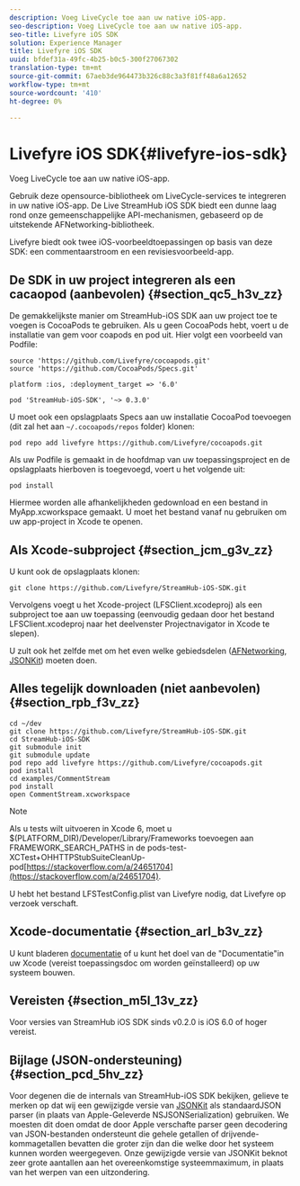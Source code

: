 ```yaml
---
description: Voeg LiveCycle toe aan uw native iOS-app.
seo-description: Voeg LiveCycle toe aan uw native iOS-app.
seo-title: Livefyre iOS SDK
solution: Experience Manager
title: Livefyre iOS SDK
uuid: bfdef31a-49fc-4b25-b0c5-300f27067302
translation-type: tm+mt
source-git-commit: 67aeb3de964473b326c88c3a3f81ff48a6a12652
workflow-type: tm+mt
source-wordcount: '410'
ht-degree: 0%

---
```



# Livefyre iOS SDK{#livefyre-ios-sdk}

Voeg LiveCycle toe aan uw native iOS-app.

Gebruik deze opensource-bibliotheek om LiveCycle-services te integreren in uw native iOS-app. De Live StreamHub iOS SDK biedt een dunne laag rond onze gemeenschappelijke API-mechanismen, gebaseerd op de uitstekende AFNetworking-bibliotheek.

Livefyre biedt ook twee iOS-voorbeeldtoepassingen op basis van deze SDK: een commentaarstroom en een revisiesvoorbeeld-app.

## De SDK in uw project integreren als een cacaopod (aanbevolen) {#section_qc5_h3v_zz}

De gemakkelijkste manier om StreamHub-iOS SDK aan uw project toe te voegen is CocoaPods te gebruiken. Als u geen CocoaPods hebt, voert u de installatie van gem voor coapods en pod uit. Hier volgt een voorbeeld van Podfile:

```
source 'https://github.com/Livefyre/cocoapods.git' 
source 'https://github.com/CocoaPods/Specs.git' 
  
platform :ios, :deployment_target => '6.0' 
  
pod 'StreamHub-iOS-SDK', '~> 0.3.0'
```

U moet ook een opslagplaats Specs aan uw installatie CocoaPod toevoegen (dit zal het aan `~/.cocoapods/repos` folder) klonen:

```
pod repo add livefyre https://github.com/Livefyre/cocoapods.git
```

Als uw Podfile is gemaakt in de hoofdmap van uw toepassingsproject en de opslagplaats hierboven is toegevoegd, voert u het volgende uit:

```
pod install
```

Hiermee worden alle afhankelijkheden gedownload en een bestand in MyApp.xcworkspace gemaakt. U moet het bestand vanaf nu gebruiken om uw app-project in Xcode te openen.

## Als Xcode-subproject {#section_jcm_g3v_zz}

U kunt ook de opslagplaats klonen:

```
git clone https://github.com/Livefyre/StreamHub-iOS-SDK.git 
```

Vervolgens voegt u het Xcode-project (LFSClient.xcodeproj) als een subproject toe aan uw toepassing (eenvoudig gedaan door het bestand LFSClient.xcodeproj naar het deelvenster Projectnavigator in Xcode te slepen).

U zult ook het zelfde met om het even welke gebiedsdelen ([AFNetworking](https://github.com/AFNetworking/AFNetworking), [JSONKit](https://github.com/escherba/JSONKit)) moeten doen.

## Alles tegelijk downloaden (niet aanbevolen) {#section_rpb_f3v_zz}

```
cd ~/dev 
git clone https://github.com/Livefyre/StreamHub-iOS-SDK.git 
cd StreamHub-iOS-SDK 
git submodule init 
git submodule update 
pod repo add livefyre https://github.com/Livefyre/cocoapods.git 
pod install 
cd examples/CommentStream 
pod install 
open CommentStream.xcworkspace
```

>[!NOTE]
>
>Als u tests wilt uitvoeren in Xcode 6, moet u $(PLATFORM_DIR)/Developer/Library/Frameworks toevoegen aan FRAMEWORK_SEARCH_PATHS in de pods-test-XCTest+OHHTTPStubSuiteCleanUp-pod[https://stackoverflow.com/a/24651704](https://stackoverflow.com/a/24651704).

U hebt het bestand LFSTestConfig.plist van Livefyre nodig, dat Livefyre op verzoek verschaft.

## Xcode-documentatie {#section_arl_b3v_zz}

U kunt bladeren [documentatie](https://livefyre.github.com/StreamHub-iOS-SDK/) of u kunt het doel van de &quot;Documentatie&quot;in uw Xcode (vereist toepassingsdoc om worden geïnstalleerd) op uw systeem bouwen.

## Vereisten {#section_m5l_13v_zz}

Voor versies van StreamHub iOS SDK sinds v0.2.0 is iOS 6.0 of hoger vereist.

## Bijlage (JSON-ondersteuning) {#section_pcd_5hv_zz}

Voor degenen die de internals van StreamHub-iOS SDK bekijken, gelieve te merken op dat wij een gewijzigde versie van [JSONKit](https://github.com/escherba/JSONKit) als standaardJSON parser (in plaats van Apple-Geleverde NSJSONSerialization) gebruiken. We moesten dit doen omdat de door Apple verschafte parser geen decodering van JSON-bestanden ondersteunt die gehele getallen of drijvende-kommagetallen bevatten die groter zijn dan die welke door het systeem kunnen worden weergegeven. Onze gewijzigde versie van JSONKit beknot zeer grote aantallen aan het overeenkomstige systeemmaximum, in plaats van het werpen van een uitzondering.
